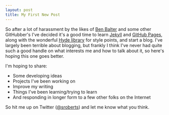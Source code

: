 ```yaml
---
layout: post
title: My First New Post
---
```


So after a lot of harassment by the likes of [Ben Balter](http://ben.balter.com) and some other GitHubber's I've decided it's a good time to learn [Jekyll](http://jekyllrb.com) and [GitHub Pages](http://pages.github.com), along with the wonderful [Hyde library](http://andhyde.com) for style points, and start a blog. I've largely been terrible about blogging, but frankly I think I've never had quite such a good handle on what interests me and how to talk about it, so here's hoping this one goes better.

I'm hoping to share:

* Some developing ideas
* Projects I've been working on
* Improve my writing
* Things I've been learning/trying to learn
* And responding in longer form to a few other folks on the Internet

So hit me up on Twitter ([@sroberts](https://twitter.com/sroberts)) and let me know what you think.
